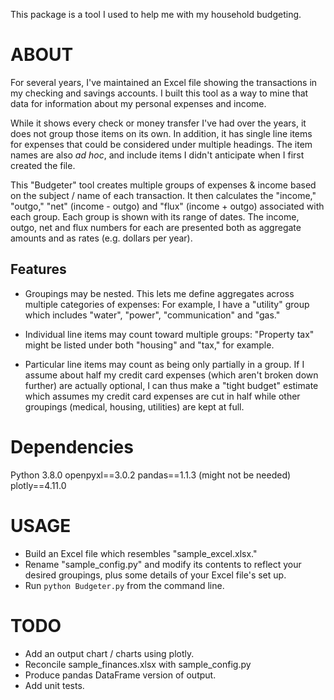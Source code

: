 This package is a tool I used to help me with my household budgeting.

# ABOUT

For several years, I've maintained an Excel file showing the transactions in my checking and savings accounts. I built this tool as a way to mine that data for information about my personal expenses and income.

While it shows every check or money transfer I've had over the years, it does not group those items on its own. In addition, it has single line items for expenses that could be considered under multiple headings. The item names are also _ad_ _hoc_, and include items I didn't anticipate when I first created the file.

This "Budgeter" tool creates multiple groups of expenses & income based on the subject / name of each transaction. It then calculates the "income," "outgo," "net" (income - outgo) and "flux" (income + outgo) associated with each group. Each group is shown with its range of dates. The income, outgo, net and flux numbers for each are presented both as aggregate amounts and as rates (e.g. dollars per year).

## Features

* Groupings may be nested. This lets me define aggregates across multiple categories of expenses: For example, I have a "utility" group which includes "water", "power", "communication" and "gas."

* Individual line items may count toward multiple groups: "Property tax" might be listed under both "housing" and "tax," for example.

* Particular line items may count as being only partially in a group. If I assume about half my credit card expenses (which aren't broken down further) are actually optional, I can thus make a "tight budget" estimate which assumes my credit card expenses are cut in half while other groupings (medical, housing, utilities) are kept at full.

# Dependencies

Python 3.8.0
openpyxl==3.0.2
pandas==1.1.3 (might not be needed)
plotly==4.11.0

# USAGE

* Build an Excel file which resembles "sample_excel.xlsx."
* Rename "sample_config.py" and modify its contents to reflect your desired groupings, plus some details of your Excel file's set up.
* Run `python Budgeter.py` from the command line.

# TODO

* Add an output chart / charts using plotly.
* Reconcile sample_finances.xlsx with sample_config.py
* Produce pandas DataFrame version of output.
* Add unit tests.